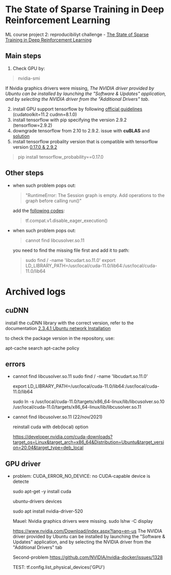 
# The State of Sparse Training in Deep Reinforcement Learning

ML course project 2: reproducibiliyt challenge - [The State of Sparse Training in Deep Reinforcement Learning](https://github.com/google-research/rigl/tree/master/rigl/rl#the-state-of-sparse-training-in-deep-reinforcement-learning)

## Main steps
1. Check GPU by:
  
  > nvidia-smi
  
  If Nvidia graphics drivers were missing, *The NVIDIA driver provided by Ubuntu can be installed by launching the "Software & Updates" application, and by selecting the NVIDIA driver from the "Additional Drivers" tab*.
  
2. install GPU support tensorflow by following [official guidelines](https://www.tensorflow.org/install/gpu#install_cuda_with_apt) (cudatoolkit=11.2 cudnn=8.1.0)
3. install tensorflow with pip specifying the version 2.9.2 (tensorflow=2.9.2)
4. downgrade tensorflow from 2.10 to 2.9.2. issue with **cuBLAS** and [solution](https://github.com/google-research/multinerf/issues/47)
5. install tensorflow probality version that is compatible with tensorflow version [0.17.0 & 2.9.2](https://github.com/tensorflow/probability/releases)
  
  > pip install tensorflow_probability==0.17.0

## Other steps
- when such problem pops out:
  
  > "RuntimeError: The Session graph is empty. Add operations to the graph before calling run()"
  
  add the [following codes](https://github.com/OlafenwaMoses/ImageAI/issues/400):
  
  > tf.compat.v1.disable_eager_execution()

- when such problem pops out:
  
  > cannot find libcusolver.so.11
  
  you need to find the missing file first and add it to path:
  
  > sudo find / -name 'libcudart.so.11.0'
  > export LD_LIBRARY_PATH=/usr/local/cuda-11.0/lib64:/usr/local/cuda-11.0/lib64



# Archived logs
## cuDNN
install the cuDNN library with the correct version, refer to the documentation [2.3.4.1 Ubuntu network Installation][NVIDIA CUDNN]

[NVIDIA CUDNN]:https://docs.nvidia.com/deeplearning/cudnn/install-guide/index.html

to check the package version in the repository, use:

  apt-cache search <packagename>
  apt-cache policy <packagename>
 
  
## errors
* cannot find libcusolver.so.11
  sudo find / -name 'libcudart.so.11.0'
  
  export LD_LIBRARY_PATH=/usr/local/cuda-11.0/lib64:/usr/local/cuda-11.0/lib64
  
  sudo ln -s /usr/local/cuda-11.0/targets/x86_64-linux/lib/libcusolver.so.10 /usr/local/cuda-11.0/targets/x86_64-linux/lib/libcusolver.so.11
  
* cannot find libcusolver.so.11 (22/nov/2021)
  
  reinstall cuda with deb(local) option
  
  https://developer.nvidia.com/cuda-downloads?target_os=Linux&target_arch=x86_64&Distribution=Ubuntu&target_version=20.04&target_type=deb_local


## GPU driver
* problem: CUDA_ERROR_NO_DEVICE: no CUDA-capable device is detecte
  
  sudo apt-get -y install cuda
  
  ubuntu-drivers devices
  
  sudo apt install nvidia-driver-520
  
  
  Mauel:
  Nvidia graphics drivers were missing.
    sudo lshw -C display

    https://www.nvidia.com/Download/index.aspx?lang=en-us
    The NVIDIA driver provided by Ubuntu can be installed by launching the
     "Software & Updates" application, and by selecting the NVIDIA driver from the
     "Additional Drivers" tab
  
  Second-problem
  https://github.com/NVIDIA/nvidia-docker/issues/1328
  
  TEST:
  tf.config.list_physical_devices('GPU')



  
